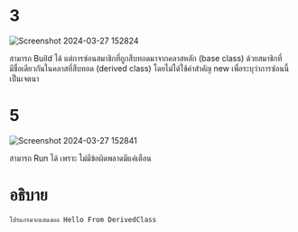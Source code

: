 # 3 #
![Screenshot 2024-03-27 152824](https://github.com/ironmanwin1/03376836-OOP-2566-Lab-08/assets/144198724/00d33bf7-8ec7-4754-a7b1-697fc1350d29)

สามารถ Build ได้ แต่การซ่อนสมาชิกที่ถูกสืบทอดมาจากคลาสหลัก (base class) ด้วยสมาชิกที่มีชื่อเดียวกันในคลาสที่สืบทอด (derived class) โดยไม่ได้ใช้คำสำคัญ new เพื่อระบุว่าการซ่อนนี้เป็นเจตนา


# 5 #
![Screenshot 2024-03-27 152841](https://github.com/ironmanwin1/03376836-OOP-2566-Lab-08/assets/144198724/75dd2a18-33fa-4448-b0ea-fb665164b7a5)

สามารถ Run ได้ เพราะ ไม่มีข้อผิดพลาดมีแค่เตือน
# อธิบาย #
```
โปรแกรมจะแสดงผล Hello From DerivedClass
